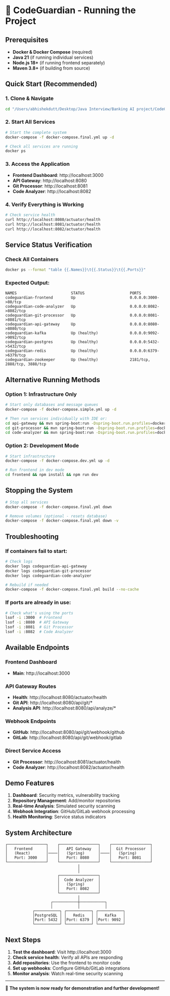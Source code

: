 # 🚀 CodeGuardian - Running the Project

## Prerequisites
- **Docker & Docker Compose** (required)
- **Java 21** (if running individual services)
- **Node.js 18+** (if running frontend separately)
- **Maven 3.8+** (if building from source)

## Quick Start (Recommended)

### 1. Clone & Navigate
```bash
cd "/Users/abhishekdutt/Desktop/Java Interview/Banking AI project/CodeGuardian"
```

### 2. Start All Services
```bash
# Start the complete system
docker-compose -f docker-compose.final.yml up -d

# Check all services are running
docker ps
```

### 3. Access the Application
- **Frontend Dashboard**: http://localhost:3000
- **API Gateway**: http://localhost:8080
- **Git Processor**: http://localhost:8081
- **Code Analyzer**: http://localhost:8082

### 4. Verify Everything is Working
```bash
# Check service health
curl http://localhost:8080/actuator/health
curl http://localhost:8081/actuator/health
curl http://localhost:8082/actuator/health
```

## Service Status Verification

### Check All Containers
```bash
docker ps --format "table {{.Names}}\t{{.Status}}\t{{.Ports}}"
```

### Expected Output:
```
NAMES                        STATUS                    PORTS
codeguardian-frontend        Up                        0.0.0.0:3000->80/tcp
codeguardian-code-analyzer   Up                        0.0.0.0:8082->8082/tcp
codeguardian-git-processor   Up                        0.0.0.0:8081->8081/tcp
codeguardian-api-gateway     Up                        0.0.0.0:8080->8080/tcp
codeguardian-kafka           Up (healthy)              0.0.0.0:9092->9092/tcp
codeguardian-postgres        Up (healthy)              0.0.0.0:5432->5432/tcp
codeguardian-redis           Up (healthy)              0.0.0.0:6379->6379/tcp
codeguardian-zookeeper       Up (healthy)              2181/tcp, 2888/tcp, 3888/tcp
```

## Alternative Running Methods

### Option 1: Infrastructure Only
```bash
# Start only databases and message queues
docker-compose -f docker-compose.simple.yml up -d

# Then run services individually with IDE or:
cd api-gateway && mvn spring-boot:run -Dspring-boot.run.profiles=docker
cd git-processor && mvn spring-boot:run -Dspring-boot.run.profiles=docker
cd code-analyzer && mvn spring-boot:run -Dspring-boot.run.profiles=docker
```

### Option 2: Development Mode
```bash
# Start infrastructure
docker-compose -f docker-compose.dev.yml up -d

# Run frontend in dev mode
cd frontend && npm install && npm run dev
```

## Stopping the System
```bash
# Stop all services
docker-compose -f docker-compose.final.yml down

# Remove volumes (optional - resets database)
docker-compose -f docker-compose.final.yml down -v
```

## Troubleshooting

### If containers fail to start:
```bash
# Check logs
docker logs codeguardian-api-gateway
docker logs codeguardian-git-processor
docker logs codeguardian-code-analyzer

# Rebuild if needed
docker-compose -f docker-compose.final.yml build --no-cache
```

### If ports are already in use:
```bash
# Check what's using the ports
lsof -i :3000  # Frontend
lsof -i :8080  # API Gateway
lsof -i :8081  # Git Processor
lsof -i :8082  # Code Analyzer
```

## Available Endpoints

### Frontend Dashboard
- **Main**: http://localhost:3000

### API Gateway Routes
- **Health**: http://localhost:8080/actuator/health
- **Git API**: http://localhost:8080/api/git/*
- **Analysis API**: http://localhost:8080/api/analyze/*

### Webhook Endpoints
- **GitHub**: http://localhost:8080/api/git/webhook/github
- **GitLab**: http://localhost:8080/api/git/webhook/gitlab

### Direct Service Access
- **Git Processor**: http://localhost:8081/actuator/health
- **Code Analyzer**: http://localhost:8082/actuator/health

## Demo Features

1. **Dashboard**: Security metrics, vulnerability tracking
2. **Repository Management**: Add/monitor repositories
3. **Real-time Analysis**: Simulated security scanning
4. **Webhook Integration**: GitHub/GitLab webhook processing
5. **Health Monitoring**: Service status indicators

## System Architecture

```
┌─────────────────┐    ┌─────────────────┐    ┌─────────────────┐
│   Frontend      │    │   API Gateway   │    │  Git Processor  │
│   (React)       │────│   (Spring)      │────│   (Spring)      │
│   Port: 3000    │    │   Port: 8080    │    │   Port: 8081    │
└─────────────────┘    └─────────────────┘    └─────────────────┘
                                │
                                │
                       ┌─────────────────┐
                       │  Code Analyzer  │
                       │   (Spring)      │
                       │   Port: 8082    │
                       └─────────────────┘
                                │
                    ┌───────────┼───────────┐
                    │           │           │
            ┌───────────┐ ┌───────────┐ ┌───────────┐
            │PostgreSQL │ │   Redis   │ │   Kafka   │
            │Port: 5432 │ │Port: 6379 │ │Port: 9092 │
            └───────────┘ └───────────┘ └───────────┘
```

## Next Steps

1. **Test the dashboard**: Visit http://localhost:3000
2. **Check service health**: Verify all APIs are responding
3. **Add repositories**: Use the frontend to monitor code
4. **Set up webhooks**: Configure GitHub/GitLab integrations
5. **Monitor analysis**: Watch real-time security scanning

---

🎯 **The system is now ready for demonstration and further development!**